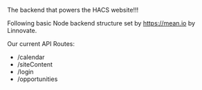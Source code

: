 The backend that powers the HACS website!!!

Following basic Node backend structure set by https://mean.io by Linnovate.

Our current API Routes:

- /calendar
- /siteContent
- /login
- /opportunities
